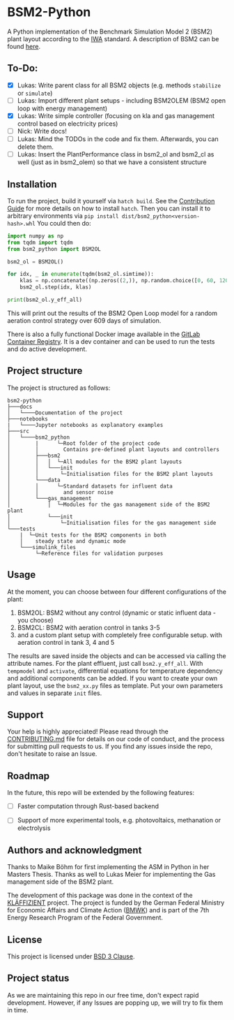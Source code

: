 # BSM2-Python

A Python implementation of the Benchmark Simulation Model 2 (BSM2) plant layout according to the [IWA](http://iwa-mia.org/) standard.
A description of BSM2 can be found [here](https://iwaponline.com/ebooks/book-pdf/650794/wio9781780401171.pdf).

## To-Do:
- [x] Lukas: Write parent class for all BSM2 objects (e.g. methods `stabilize` or `simulate`)
- [ ] Lukas: Import different plant setups - including BSM2OLEM (BSM2 open loop with energy management)
- [x] Lukas: Write simple controller (focusing on kla and gas management control based on electricity prices)
- [ ] Nick: Write docs!
- [ ] Lukas: Mind the TODOs in the code and fix them. Afterwards, you can delete them.
- [ ] Lukas: Insert the PlantPerformance class in bsm2_ol and bsm2_cl as well (just as in bsm2_olem) so that we have a consistent structure

## Installation
To run the project, build it yourself via `hatch build`.
See the [Contribution Guide](CONTRIBUTING.md) for more details on how to install `hatch`.
Then you can install it to arbitrary environments via `pip install dist/bsm2_python<version-hash>.whl`
You could then do:
```python
import numpy as np
from tqdm import tqdm
from bsm2_python import BSM2OL

bsm2_ol = BSM2OL()

for idx, _ in enumerate(tqdm(bsm2_ol.simtime)):
    klas = np.concatenate((np.zeros((2,)), np.random.choice([0, 60, 120], 3)))
    bsm2_ol.step(idx, klas)

print(bsm2_ol.y_eff_all)
```
This will print out the results of the BSM2 Open Loop model for a random aeration control strategy over 609 days of simulation.

There is also a fully functional Docker image available in the [GitLab Container Registry](gitlab.rrze.fau.de:4567/evt/klaeffizient/bsm2-python).
It is a dev container and can be used to run the tests and do active development.

## Project structure
The project is structured as follows:
```
bsm2-python
├───docs
│   └────Documentation of the project
├───notebooks
|   └────Jupyter notebooks as explanatory examples
├───src
│   └────bsm2_python
│        |      └─Root folder of the project code
│        │        Contains pre-defined plant layouts and controllers
│        ├───bsm2
│        │   │  └─All modules for the BSM2 plant layouts
│        │   └───init
│        │       └─Initialisation files for the BSM2 plant layouts
│        └───data
│        │      └─Standard datasets for influent data
│        │        and sensor noise
│        └───gas_management
│            │  └─Modules for the gas management side of the BSM2 plant
│            └───init
│                └─Initialisation files for the gas management side
└───tests
    |  └─Unit tests for the BSM2 components in both
    │    steady state and dynamic mode
    └───simulink_files
         └─Reference files for validation purposes
```
## Usage
At the moment, you can choose between four different configurations of the plant:
1. BSM2OL: BSM2 without any control (dynamic or static influent data - you choose)
2. BSM2CL: BSM2 with aeration control in tanks 3-5
3. and a custom plant setup with completely free configurable setup. with aeration control in tank 3, 4 and 5

The results are saved inside the objects and can be accessed via calling the attribute names. For the plant effluent, just call `bsm2.y_eff_all`.
With `tempmodel` and `activate`, differential equations for temperature dependency and additional components can be added.
If you want to create your own plant layout, use the `bsm2_xx.py` files as template. Put your own parameters and values in separate `init` files.

## Support
Your help is highly appreciated! Please read through the [CONTRIBUTING.md](CONTRIBUTING.md) file for details on our code of conduct, and the process for submitting pull requests to us.
If you find any issues inside the repo, don't hesitate to raise an Issue.


## Roadmap
In the future, this repo will be extended by the following features:
- [ ] Faster computation through Rust-based backend
- [ ] Support of more experimental tools, e.g. photovoltaics, methanation or electrolysis


## Authors and acknowledgment
Thanks to Maike Böhm for first implementing the ASM in Python in her Masters Thesis.
Thanks as well to Lukas Meier for implementing the Gas management side of the BSM2 plant.


The development of this package was done in the context of the [KLÄFFIZIENT] project. The project is funded by the German Federal Ministry for Economic Affairs and Climate Action ([BMWK]) and is part of the 7th Energy Research Program of the Federal Government.

## License
This project is licensed under [BSD 3 Clause](LICENSE.txt).

## Project status
As we are maintaining this repo in our free time, don't expect rapid development. However, if any Issues are popping up, we will try to fix them in time.


[KLÄFFIZIENT]: https://www.evt.tf.fau.de/forschung/schwerpunktekarl/ag-energiesysteme/bmwi-projekt-klaeffizient/
[BMWK]: http://bmwk.de/
